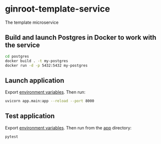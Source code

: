 # ginroot-template-service
The template microservice


## Build and launch Postgres in Docker to work with the service
```bash
cd postgres
docker build . -t my-postgres
docker run -d -p 5432:5432 my-postgres
```

## Launch application
Export [environment variables](example_env/.env_app).
Then run:
```bash
uvicorn app.main:app --reload --port 8000
```

## Test application
Export [environment variables](example_env/.env_app).
Then run from the [app](./app) directory:
```bash
pytest
```
